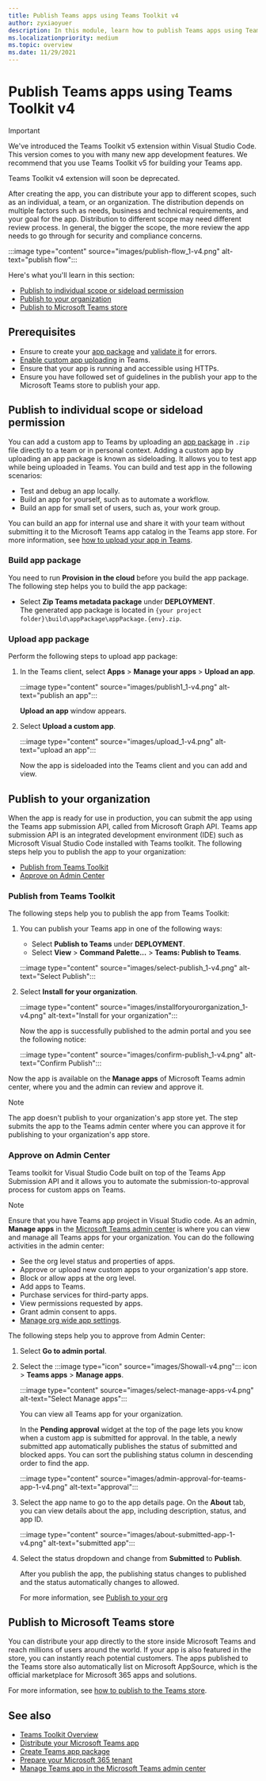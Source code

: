 ```yaml
---
title: Publish Teams apps using Teams Toolkit v4
author: zyxiaoyuer
description: In this module, learn how to publish Teams apps using Teams Toolkit v4 and publish to individual scope or sideload permission.
ms.localizationpriority: medium
ms.topic: overview
ms.date: 11/29/2021
---
```



# Publish Teams apps using Teams Toolkit v4

> [!IMPORTANT]
>
> We've introduced the Teams Toolkit v5 extension within Visual Studio Code. This version comes to you with many new app development features. We recommend that you use Teams Toolkit v5 for building your Teams app.
>
> Teams Toolkit v4 extension will soon be deprecated.

After creating the app, you can distribute your app to different scopes, such as an individual, a team, or an organization. The distribution depends on multiple factors such as needs, business and technical requirements, and your goal for the app. Distribution to different scope may need different review process. In general, the bigger the scope, the more review the app needs to go through for security and compliance concerns.

:::image type="content" source="images/publish-flow_1-v4.png" alt-text="publish flow":::

Here's what you'll learn in this section:

* [Publish to individual scope or sideload permission](#publish-to-individual-scope-or-sideload-permission)
* [Publish to your organization](#publish-to-your-organization)
* [Publish to Microsoft Teams store](#publish-to-microsoft-teams-store)

## Prerequisites

* Ensure to create your [app package](~/concepts/build-and-test/apps-package.md) and [validate it](https://dev.teams.microsoft.com/appvalidation.html) for errors.
* [Enable custom app uploading](~/concepts/build-and-test/prepare-your-o365-tenant.md#enable-custom-teams-apps-and-turn-on-custom-app-uploading) in Teams.
* Ensure that your app is running and accessible using HTTPs.
* Ensure you have followed set of guidelines in the publish your app to the Microsoft Teams store to publish your app.

## Publish to individual scope or sideload permission

You can add a custom app to Teams by uploading an [app package](~/concepts/build-and-test/apps-package.md) in `.zip` file directly to a team or in personal context. Adding a custom app by uploading an app package is known as sideloading. It allows you to test app while being uploaded in Teams. You can build and test app in the following scenarios:

* Test and debug an app locally.
* Build an app for yourself, such as to automate a workflow.
* Build an app for small set of users, such as, your work group.

You can build an app for internal use and share it with your team without submitting it to the Microsoft Teams app catalog in the Teams app store. For more information, see [how to upload your app in Teams](~/concepts/deploy-and-publish/apps-upload.md).

### Build app package

You need to run **Provision in the cloud** before you build the app package. The following step helps you to build the app package:

* Select **Zip Teams metadata package** under **DEPLOYMENT**.<br>
    The generated app package is located in `{your project folder}\build\appPackage\appPackage.{env}.zip`.

### Upload app package

Perform the following steps to upload app package:

1. In the Teams client, select **Apps** > **Manage your apps** > **Upload an app**.

   :::image type="content" source="images/publish1_1-v4.png" alt-text="publish an app":::

   **Upload an app** window appears.

2. Select **Upload a custom app**.

   :::image type="content" source="images/upload_1-v4.png" alt-text="upload an app":::

   Now the app is sideloaded into the Teams client and you can add and view.

## Publish to your organization

When the app is ready for use in production, you can submit the app using the Teams app submission API, called from Microsoft Graph API. Teams app submission API is an integrated development environment (IDE) such as Microsoft Visual Studio Code installed with Teams toolkit. The following steps help you to publish the app to your organization:

* [Publish from Teams Toolkit](#publish-from-teams-toolkit)
* [Approve on Admin Center](#approve-on-admin-center)

### Publish from Teams Toolkit

The following steps help you to publish the app from Teams Toolkit:

1. You can publish your Teams app in one of the following ways:
     * Select **Publish to Teams** under **DEPLOYMENT**.
     * Select **View** > **Command Palette...** > **Teams: Publish to Teams**.

   :::image type="content" source="images/select-publish_1-v4.png" alt-text="Select Publish":::

1. Select **Install for your organization**.

   :::image type="content" source="images/installforyourorganization_1-v4.png" alt-text="Install for your organization":::

   Now the app is successfully published to the admin portal and you see the following notice:

   :::image type="content" source="images/confirm-publish_1-v4.png" alt-text="Confirm Publish":::

Now the app is available on the **Manage apps** of Microsoft Teams admin center, where you and the admin can review and approve it.

> [!NOTE]
> The app doesn't publish to your organization's app store yet. The step submits the app to the Teams admin center where you can approve it for publishing to your organization's app store.

### Approve on Admin Center

Teams toolkit for Visual Studio Code built on top of the Teams App Submission API and it allows you to automate the submission-to-approval process for custom apps on Teams.

  > [!NOTE]
  > Ensure that you have Teams app project in Visual Studio code. As an admin, **Manage apps** in the [Microsoft Teams admin center](https://admin.teams.microsoft.com/policies/manage-apps) is where you can view and manage all Teams apps for your organization. You can do the following activities in the admin center:
  >
  > * See the org level status and properties of apps.
  > * Approve or upload new custom apps to your organization's app store.
  > * Block or allow apps at the org level.
  > * Add apps to Teams.
  > * Purchase services for third-party apps.
  > * View permissions requested by apps.
  > * Grant admin consent to apps.
  > * [Manage org wide app settings](https://admin.teams.microsoft.com/policies/manage-apps).

The following steps help you to approve from Admin Center:

1. Select **Go to admin portal**.

1. Select the :::image type="icon" source="images/Showall-v4.png"::: icon > **Teams apps** > **Manage apps**.

   :::image type="content" source="images/select-manage-apps-v4.png" alt-text="Select Manage apps":::

   You can view all Teams app for your organization.

   In the **Pending approval** widget at the top of the page lets you know when a custom app is submitted for approval. In the table, a newly submitted app automatically publishes the status of submitted and blocked apps. You can sort the publishing status column in descending order to find the app.

   :::image type="content" source="images/admin-approval-for-teams-app-1-v4.png" alt-text="approval":::

1. Select the app name to go to the app details page. On the **About** tab, you can view details about the app, including description, status, and app ID.

   :::image type="content" source="images/about-submitted-app-1-v4.png" alt-text="submitted app":::

1. Select the status dropdown and change from **Submitted** to **Publish**.

   After you publish the app, the publishing status changes to published and the status automatically changes to allowed.

   For more information, see [Publish to your org](/microsoftteams/manage-apps?toc=%2Fmicrosoftteams%2Fplatform%2Ftoc.json&bc=%2Fmicrosoftteams%2Fplatform%2Fbreadcrumb%2Ftoc.json)

## Publish to Microsoft Teams store

You can distribute your app directly to the store inside Microsoft Teams and reach millions of users around the world. If your app is also featured in the store, you can instantly reach potential customers. The apps published to the Teams store also automatically list on Microsoft AppSource, which is the official marketplace for Microsoft 365 apps and solutions.

For more information, see [how to publish to the Teams store](~/concepts/deploy-and-publish/appsource/publish.md#publish-your-app-to-the-microsoft-teams-store).

## See also

* [Teams Toolkit Overview](../teams-toolkit-fundamentals.md)
* [Distribute your Microsoft Teams app](~/concepts/deploy-and-publish/apps-publish-overview.md)
* [Create Teams app package](~/concepts/build-and-test/apps-package.md)
* [Prepare your Microsoft 365 tenant](~/concepts/build-and-test/prepare-your-o365-tenant.md)
* [Manage Teams app in the Microsoft Teams admin center](/microsoftteams/manage-apps?toc=%2Fmicrosoftteams%2Fplatform%2Ftoc.json&bc=%2Fmicrosoftteams%2Fplatform%2Fbreadcrumb%2Ftoc.json)
